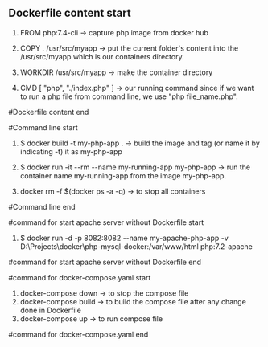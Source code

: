## Dockerfile content start

1. FROM php:7.4-cli -> capture php image from docker hub

2. COPY . /usr/src/myapp -> put the current folder's content into the /usr/src/myapp which is our containers directory.
3. WORKDIR /usr/src/myapp -> make the container directory
4. CMD [ "php", "./index.php" ] -> our running command since if we want to run a php file from command line, we use "php file_name.php".

#Dockerfile content end

#Command line start

1. $ docker build -t my-php-app . -> build the image and tag (or name it by indicating -t) it as my-php-app
2. $ docker run -it --rm --name my-running-app my-php-app -> run the container name my-running-app from the image my-php-app.

3. docker rm -f $(docker ps -a -q) -> to stop all containers

#Command line end

#command for start apache server without Dockerfile start

1. $ docker run -d -p 8082:8082 --name my-apache-php-app -v D:\Projects\docker\php-mysql-docker:/var/www/html php:7.2-apache

#command for start apache server without Dockerfile end

#command for docker-compose.yaml start

1. docker-compose down -> to stop the compose file
2. docker-compose build -> to build the compose file after any change done in Dockerfile
3. docker-compose up -> to run compose file

#command for docker-compose.yaml end
